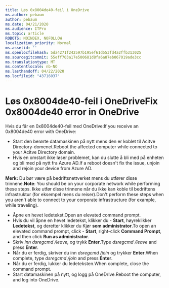 ```yaml
---
title: Løs 0x8004de40-feil i OneDrive
ms.author: pebaum
author: pebaum
ms.date: 04/21/2020
ms.audience: ITPro
ms.topic: article
ROBOTS: NOINDEX, NOFOLLOW
localization_priority: Normal
ms.assetid: ''
ms.openlocfilehash: 5da4271f242597b195ef61d553fd4a2ffb313025
ms.sourcegitcommit: 55eff703a17e500681d8fa6a87eb067019ade3cc
ms.translationtype: MT
ms.contentlocale: nb-NO
ms.lasthandoff: 04/22/2020
ms.locfileid: "43716037"
---
```

# <a name="fix-0x8004de40-error-in-onedrive"></a><span data-ttu-id="ca4f1-102">Løs 0x8004de40-feil i OneDrive</span><span class="sxs-lookup"><span data-stu-id="ca4f1-102">Fix 0x8004de40 error in OneDrive</span></span>

<span data-ttu-id="ca4f1-103">Hvis du får en 0x8004de40-feil med OneDrive:</span><span class="sxs-lookup"><span data-stu-id="ca4f1-103">If you receive an 0x8004de40 error with OneDrive:</span></span>

- <span data-ttu-id="ca4f1-104">Start den berørte datamaskinen på nytt mens den er koblet til Acitve Directory-domenet.</span><span class="sxs-lookup"><span data-stu-id="ca4f1-104">Reboot the affected computer while connected to your Acitve Directory domain.</span></span>
- <span data-ttu-id="ca4f1-105">Hvis en omstart ikke løser problemet, kan du slutte å bli med på enheten og bli med på nytt fra Azure AD.</span><span class="sxs-lookup"><span data-stu-id="ca4f1-105">If a reboot doesn't fix the issue, unjoin and rejoin your device from Azure AD.</span></span> 

<span data-ttu-id="ca4f1-106">**Merk:** Du bør være på bedriftsnettverket mens du utfører disse trinnene.</span><span class="sxs-lookup"><span data-stu-id="ca4f1-106">**Note**: You should be on your corporate network while performing these steps.</span></span> <span data-ttu-id="ca4f1-107">Ikke utfør disse trinnene når du ikke kan koble til bedriftens infrastruktur (for eksempel mens du reiser).</span><span class="sxs-lookup"><span data-stu-id="ca4f1-107">Don't perform these steps when you aren't able to connect to your corporate infrastructure (for example, while traveling).</span></span> 

- <span data-ttu-id="ca4f1-108">Åpne en hevet ledetekst.</span><span class="sxs-lookup"><span data-stu-id="ca4f1-108">Open an elevated command prompt.</span></span> 
- <span data-ttu-id="ca4f1-109">Hvis du vil åpne en hevet ledetekst, klikker du - **Start**, høyreklikker **Ledetekst**, og deretter klikker du Kjør **som administrator**.</span><span class="sxs-lookup"><span data-stu-id="ca4f1-109">To open an elevated command prompt, click - **Start**, right-click **Command Prompt**, and then click **Run as administrator**.</span></span>
- <span data-ttu-id="ca4f1-110">Skriv *inn dsregcmd /leave,* og trykk **Enter**.</span><span class="sxs-lookup"><span data-stu-id="ca4f1-110">Type *dsregcmd /leave* and press **Enter**.</span></span>
- <span data-ttu-id="ca4f1-111">Når du er ferdig, skriver du inn *dsregcmd /join* og trykker **Enter**.</span><span class="sxs-lookup"><span data-stu-id="ca4f1-111">When complete, type *dsregcmd /join* and press **Enter**.</span></span>
- <span data-ttu-id="ca4f1-112">Når du er ferdig, lukker du ledeteksten.</span><span class="sxs-lookup"><span data-stu-id="ca4f1-112">When complete, close the command prompt.</span></span>
- <span data-ttu-id="ca4f1-113">Start datamaskinen på nytt, og logg på OneDrive.</span><span class="sxs-lookup"><span data-stu-id="ca4f1-113">Reboot the computer, and log into OneDrive.</span></span>